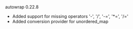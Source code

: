 autowrap 0.22.8
- Added support for missing operators '-', '/', '-=', '*=', '/='
- Added conversion provider for unordered_map